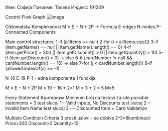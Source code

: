 Име: Софија
Презиме: Тасева
Индекс: 191209

Control Flow Graph
![image](https://github.com/user-attachments/assets/9d7e7a0c-500d-47da-b943-70200be50e2a)


Ciklomatska Kompleksnost
M = E − N + 2P -> Formula
E-edges N-nodes P-Connected Components

Main control structures:
1-if (allItems == null)
2-for (i < allItems.size())
3-if (item.getName() == null || item.getName().length() == 0)
4-if (item.getPrice() > 300 || item.getDiscount() > 0 || item.getQuantity() > 10)
5-if (item.getDiscount() > 0) → else
6-if (cardNumber != null && cardNumber.length() == 16) → else
7-for (j < cardNumber.length())
8-if (allowed.indexOf(c) == -1)

N-16
E-19
P-1 - edna komponenta 1 funckija

M = E − N + 2P
M = 19 − 16 + 2×1
M = 3 + 2 = 5
M=5

Every Statement Критериум
Minimum broj na testovi za site possible statements = 3
test slucaj 1 - Valid Inputs, No Discounts
test slucaj 2 – Invalid Item Name
test slucaj 3 - – Discounted Item + Card Validation

Multiple Condition Criteria
3 prosti uslovi - se dobiva 2^3=8kombinacii
Price>300 Discount>0 Quantity>10
